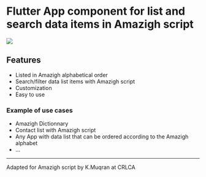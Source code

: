# Flutter App component for list and search data items in Amazigh script


![](https://github.com/ericferreira1992/alphabet-search-view/raw/main/demo.gif)

## Features
- Listed in Amazigh alphabetical order
- Search/filter  data list items with Amazigh script
- Customization 
- Easy to use

### Example of use cases
- Amazigh Dictionnary 
- Contact list  with Amazigh script
- Any App with data list that can be ordered according to the Amazigh alphabet
- ...



---------------------------
Adapted for Amazigh script by K.Muqran at CRLCA
